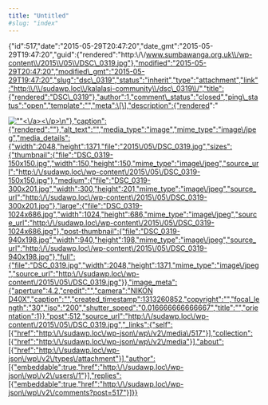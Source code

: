 ```yaml
---
title: "Untitled"
#slug: "index"
---
```


{"id":517,"date":"2015-05-29T20:47:20","date\_gmt":"2015-05-29T19:47:20","guid":{"rendered":"http:\\/\\/www.sumbawanga.org.uk\\/wp-content\\/2015\\/05\\/DSC\_0319.jpg"},"modified":"2015-05-29T20:47:20","modified\_gmt":"2015-05-29T19:47:20","slug":"dsc\_0319","status":"inherit","type":"attachment","link":"http:\\/\\/sudawp.loc\\/kalalasi-community\\/dsc\_0319\\/","title":{"rendered":"DSC\_0319"},"author":1,"comment\_status":"closed","ping\_status":"open","template":"","meta":\[\],"description":{"rendered":"

[![\"\"](\"http:\/\/sudawp.loc\/wp-content\/2015\/05\/DSC_0319-300x201.jpg\")<\\/a><\\/p>\\n"},"caption":{"rendered":""},"alt\_text":"","media\_type":"image","mime\_type":"image\\/jpeg","media\_details":{"width":2048,"height":1371,"file":"2015\\/05\\/DSC\_0319.jpg","sizes":{"thumbnail":{"file":"DSC\_0319-150x150.jpg","width":150,"height":150,"mime\_type":"image\\/jpeg","source\_url":"http:\\/\\/sudawp.loc\\/wp-content\\/2015\\/05\\/DSC\_0319-150x150.jpg"},"medium":{"file":"DSC\_0319-300x201.jpg","width":300,"height":201,"mime\_type":"image\\/jpeg","source\_url":"http:\\/\\/sudawp.loc\\/wp-content\\/2015\\/05\\/DSC\_0319-300x201.jpg"},"large":{"file":"DSC\_0319-1024x686.jpg","width":1024,"height":686,"mime\_type":"image\\/jpeg","source\_url":"http:\\/\\/sudawp.loc\\/wp-content\\/2015\\/05\\/DSC\_0319-1024x686.jpg"},"post-thumbnail":{"file":"DSC\_0319-940x198.jpg","width":940,"height":198,"mime\_type":"image\\/jpeg","source\_url":"http:\\/\\/sudawp.loc\\/wp-content\\/2015\\/05\\/DSC\_0319-940x198.jpg"},"full":{"file":"DSC\_0319.jpg","width":2048,"height":1371,"mime\_type":"image\\/jpeg","source\_url":"http:\\/\\/sudawp.loc\\/wp-content\\/2015\\/05\\/DSC\_0319.jpg"}},"image\_meta":{"aperture":4.2,"credit":"","camera":"NIKON D40X","caption":"","created\_timestamp":1313260852,"copyright":"","focal\_length":"30","iso":"200","shutter\_speed":"0.016666666666667","title":"","orientation":1}},"post":512,"source\_url":"http:\\/\\/sudawp.loc\\/wp-content\\/2015\\/05\\/DSC\_0319.jpg","\_links":{"self":\[{"href":"http:\\/\\/sudawp.loc\\/wp-json\\/wp\\/v2\\/media\\/517"}\],"collection":\[{"href":"http:\\/\\/sudawp.loc\\/wp-json\\/wp\\/v2\\/media"}\],"about":\[{"href":"http:\\/\\/sudawp.loc\\/wp-json\\/wp\\/v2\\/types\\/attachment"}\],"author":\[{"embeddable":true,"href":"http:\\/\\/sudawp.loc\\/wp-json\\/wp\\/v2\\/users\\/1"}\],"replies":\[{"embeddable":true,"href":"http:\\/\\/sudawp.loc\\/wp-json\\/wp\\/v2\\/comments?post=517"}\]}}](http:\/\/sudawp.loc\/wp-content\/2015\/05\/DSC_0319.jpg)